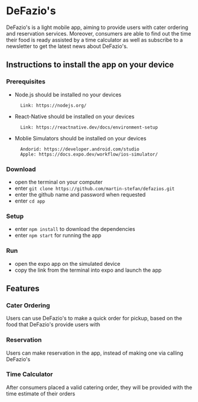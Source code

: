 # DeFazio's

DeFazio's is a light mobile app, aiming to provide users with cater ordering and reservation services. Moreover, consumers are able to find out the time their food is ready assisted by a time calculator as well as subscribe to a newsletter to get the latest news about DeFazio's.

## Instructions to install the app on your device

### Prerequisites

- Node.js should be installed no your devices

        Link: https://nodejs.org/

- React-Native should be installed on your devices

        Link: https://reactnative.dev/docs/environment-setup

- Moblie Simulators should be installed on your devices

        Andorid: https://developer.android.com/studio
        Apple: https://docs.expo.dev/workflow/ios-simulator/

### Download

- open the terminal on your computer
- enter `git clone https://github.com/martin-stefan/defazios.git`
- enter the github name and password when requested
- enter `cd app`

### Setup

- enter `npm install` to download the dependencies
- enter `npm start` for running the app

### Run

- open the expo app on the simulated device
- copy the link from the terminal into expo and launch the app

## Features

### Cater Ordering

Users can use DeFazio's to make a quick order for pickup, based on the food that DeFazio's provide users with

### Reservation

Users can make reservation in the app, instead of making one via calling DeFazio's

### Time Calculator

After consumers placed a valid catering order, they will be provided with the time estimate of their orders
